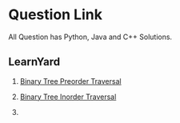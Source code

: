 # Question Link
All Question has Python, Java and C++ Solutions.
## LearnYard

1. [Binary Tree Preorder Traversal](https://leetcode.com/problems/binary-tree-preorder-traversal/description/)

2. [Binary Tree Inorder Traversal](https://leetcode.com/problems/binary-tree-inorder-traversal/description/)

3. 